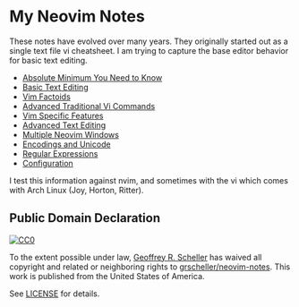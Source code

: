 # My Neovim Notes

These notes have evolved over many years. They originally started out as
a single text file vi cheatsheet. I am trying to capture the base editor
behavior for basic text editing.

* [Absolute Minimum You Need to Know](notes/01-AbsoluteMinimalTextEditing.md)
* [Basic Text Editing](notes/02-BasicTextEditing.md)
* [Vim Factoids](notes/03-VimFactoids.md)
* [Advanced Traditional Vi Commands](notes/04-AdvTradViCommands.md)
* [Vim Specific Features](notes/05-VimSpecificFeatures.md)
* [Advanced Text Editing](notes/06-AdvTextEditing.md)
* [Multiple Neovim Windows](notes/07-MultipleWindows.md)
* [Encodings and Unicode](notes/08-EncodingsUnicode.md)
* [Regular Expressions](notes/09-RegularExpressions.md)
* [Configuration](notes/10-Configuration.md)

I test this information against nvim, and sometimes with the vi which
comes with Arch Linux (Joy, Horton, Ritter).

## Public Domain Declaration

<p xmlns:dct="http://purl.org/dc/terms/"
   xmlns:vcard="http://www.w3.org/2001/vcard-rdf/3.0#">
  <a rel="license"
     href="http://creativecommons.org/publicdomain/zero/1.0/">
     <img src="http://i.creativecommons.org/p/zero/1.0/88x31.png"
          style="border-style: none;"
          alt="CC0"></a>

  To the extent possible under law,
  [Geoffrey R. Scheller](https://github.com/grscheller)
  has waived all copyright and related or neighboring rights
  to [grscheller/neovim-notes](https://github.com/grscheller/neovim-notes).
  This work is published from the United States of America.
</p>

See [LICENSE](LICENSE) for details.
